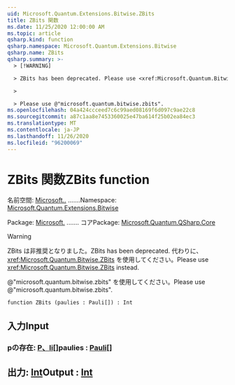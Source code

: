 ```yaml
---
uid: Microsoft.Quantum.Extensions.Bitwise.ZBits
title: ZBits 関数
ms.date: 11/25/2020 12:00:00 AM
ms.topic: article
qsharp.kind: function
qsharp.namespace: Microsoft.Quantum.Extensions.Bitwise
qsharp.name: ZBits
qsharp.summary: >-
  > [!WARNING]

  > ZBits has been deprecated. Please use <xref:Microsoft.Quantum.Bitwise.ZBits> instead.

  >

  > Please use @"microsoft.quantum.bitwise.zbits".
ms.openlocfilehash: 04a424ccceed7c6c99aed08169f6d097c9ae22c8
ms.sourcegitcommit: a87c1aa8e7453360025e47ba614f25b02ea84ec3
ms.translationtype: MT
ms.contentlocale: ja-JP
ms.lasthandoff: 11/26/2020
ms.locfileid: "96200069"
---
```

# <a name="zbits-function"></a><span data-ttu-id="6e49c-102">ZBits 関数</span><span class="sxs-lookup"><span data-stu-id="6e49c-102">ZBits function</span></span>

<span data-ttu-id="6e49c-103">名前空間: [Microsoft..](xref:Microsoft.Quantum.Extensions.Bitwise) .......</span><span class="sxs-lookup"><span data-stu-id="6e49c-103">Namespace: [Microsoft.Quantum.Extensions.Bitwise](xref:Microsoft.Quantum.Extensions.Bitwise)</span></span>

<span data-ttu-id="6e49c-104">Package: [Microsoft.](https://nuget.org/packages/Microsoft.Quantum.QSharp.Core) ....... コア</span><span class="sxs-lookup"><span data-stu-id="6e49c-104">Package: [Microsoft.Quantum.QSharp.Core](https://nuget.org/packages/Microsoft.Quantum.QSharp.Core)</span></span>


> [!WARNING]
> <span data-ttu-id="6e49c-105">ZBits は非推奨となりました。</span><span class="sxs-lookup"><span data-stu-id="6e49c-105">ZBits has been deprecated.</span></span> <span data-ttu-id="6e49c-106">代わりに、<xref:Microsoft.Quantum.Bitwise.ZBits> を使用してください。</span><span class="sxs-lookup"><span data-stu-id="6e49c-106">Please use <xref:Microsoft.Quantum.Bitwise.ZBits> instead.</span></span>
>
> <span data-ttu-id="6e49c-107">@"microsoft.quantum.bitwise.zbits" を使用してください。</span><span class="sxs-lookup"><span data-stu-id="6e49c-107">Please use @"microsoft.quantum.bitwise.zbits".</span></span>



```qsharp
function ZBits (paulies : Pauli[]) : Int
```


## <a name="input"></a><span data-ttu-id="6e49c-108">入力</span><span class="sxs-lookup"><span data-stu-id="6e49c-108">Input</span></span>

### <a name="paulies--pauli"></a><span data-ttu-id="6e49c-109">pの存在: [P、li](xref:microsoft.quantum.lang-ref.pauli)[]</span><span class="sxs-lookup"><span data-stu-id="6e49c-109">paulies : [Pauli](xref:microsoft.quantum.lang-ref.pauli)[]</span></span>





## <a name="output--int"></a><span data-ttu-id="6e49c-110">出力: [Int](xref:microsoft.quantum.lang-ref.int)</span><span class="sxs-lookup"><span data-stu-id="6e49c-110">Output : [Int](xref:microsoft.quantum.lang-ref.int)</span></span>

